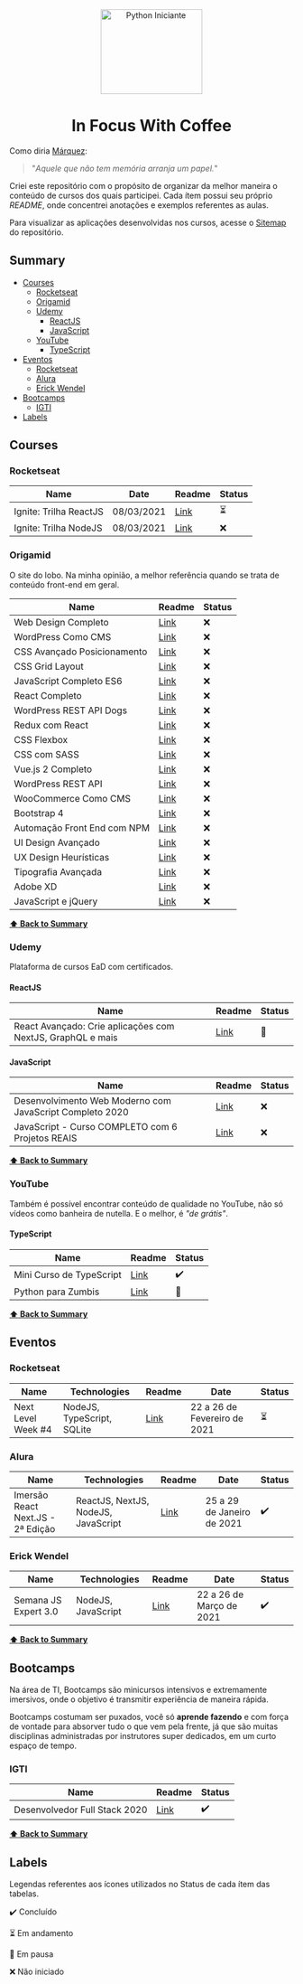 <div align="center">
  
<img src="https://user-images.githubusercontent.com/9125404/87865827-1d0a4380-c950-11ea-8d66-aafbad81fbe3.png" width=180px height=150px alt="Python Iniciante" />

# In Focus With Coffee <!-- omit in toc -->

</div>

Como diria [Márquez](https://pt.wikipedia.org/wiki/Gabriel_Garc%C3%ADa_M%C3%A1rquez):

> "*Aquele que não tem memória arranja um papel.*"

Criei este repositório com o propósito de organizar da melhor maneira o conteúdo de cursos dos quais participei. Cada ítem possui seu próprio *README*, onde concentrei anotações e exemplos referentes as aulas.

Para visualizar as aplicações desenvolvidas nos cursos, acesse o [Sitemap](https://cjambrosi.github.io/in-focus-with-coffee) do repositório.

## Summary <!-- omit in toc -->

- [Courses](#courses)
  - [Rocketseat](#rocketseat)
  - [Origamid](#origamid)
  - [Udemy](#udemy)
    - [ReactJS](#reactjs)
    - [JavaScript](#javascript)
  - [YouTube](#youtube)
    - [TypeScript](#typescript)
- [Eventos](#eventos)
  - [Rocketseat](#rocketseat-1)
  - [Alura](#alura)
  - [Erick Wendel](#erick-wendel)
- [Bootcamps](#bootcamps)
  - [IGTI](#igti)
- [Labels](#labels)

## Courses

### Rocketseat

Name | Date | Readme | Status
|---|---|---|---|
| Ignite: Trilha ReactJS | 08/03/2021 | [Link](courses/reactjs/rocketseat/ignite-trilha-reactjs/README.md) | :hourglass_flowing_sand:
| Ignite: Trilha NodeJS | 08/03/2021 | [Link](courses/nodejs/rocketseat/ignite-trilha-nodejs/README.md) | :x:

### Origamid

O site do lobo. Na minha opinião, a melhor referência quando se trata de conteúdo front-end em geral.

Name | Readme | Status
|---|---|---|
| Web Design Completo | [Link]() | :x:
| WordPress Como CMS | [Link]() | :x:
| CSS Avançado Posicionamento | [Link]() | :x:
| CSS Grid Layout | [Link]() | :x:
| JavaScript Completo ES6 | [Link]() | :x:
| React Completo | [Link]() | :x:
| WordPress REST API Dogs | [Link]() | :x:
| Redux com React | [Link]() | :x:
| CSS Flexbox | [Link]() | :x:
| CSS com SASS | [Link]() | :x:
| Vue.js 2 Completo | [Link]() | :x:
| WordPress REST API | [Link]() | :x:
| WooCommerce Como CMS | [Link]() | :x:
| Bootstrap 4 | [Link]() | :x:
| Automação Front End com NPM | [Link]() | :x:
| UI Design Avançado | [Link]() | :x:
| UX Design Heurísticas | [Link]() | :x:
| Tipografia Avançada | [Link]() | :x:
| Adobe XD | [Link]() | :x:
| JavaScript e jQuery | [Link]() | :x:

**[:arrow_up: Back to Summary](#summary-)**

### Udemy

Plataforma de cursos EaD com certificados.

#### ReactJS

Name | Readme | Status
|---|---|---|
| React Avançado: Crie aplicações com NextJS, GraphQL e mais | [Link](courses/reactjs/react-avancado-wj/README.md) | :construction:

#### JavaScript

Name | Readme | Status
|---|---|---|
| Desenvolvimento Web Moderno com JavaScript Completo 2020 | [Link](courses/javascript/web-moderno-js/README.md) | :x: |
| JavaScript - Curso COMPLETO com 6 Projetos REAIS | [Link](courses/javascript/javascript-curso-completo/README.md) | :x:

**[:arrow_up: Back to Summary](#summary-)**

### YouTube

Também é possível encontrar conteúdo de qualidade no YouTube, não só vídeos como banheira de nutella. E o melhor, é *"de grátis"*.

#### TypeScript

Name | Readme | Status
|---|---|---|
| Mini Curso de TypeScript | [Link](courses/typescript/mini-curso-de-typescript/README.md) | :heavy_check_mark:
| Python para Zumbis | [Link](courses/python/python-for-zombies/README.md) | :construction:

**[:arrow_up: Back to Summary](#summary-)**

## Eventos

### Rocketseat

Name | Technologies | Readme | Date | Status
|---|---|---|---|---|
| Next Level Week #4 | NodeJS, TypeScript, SQLite | [Link](events/rocketseat/nlw-4/README.md) | 22 a 26 de Fevereiro de 2021 | :hourglass_flowing_sand:

### Alura

Name | Technologies | Readme | Date | Status
|---|---|---|---|---|
| Imersão React Next.JS - 2ª Edição | ReactJS, NextJS, NodeJS, JavaScript | [Link](events/alura/imersao-react-next-js-v2/README.md) | 25 a 29 de Janeiro de 2021 | :heavy_check_mark:

### Erick Wendel

Name | Technologies | Readme | Date | Status
|---|---|---|---|---|
| Semana JS Expert 3.0 | NodeJS, JavaScript | [Link](events/erickwendel/semana-js-expert-3/README.md) | 22 a 26 de Março de 2021 | :heavy_check_mark:

**[:arrow_up: Back to Summary](#summary-)**

## Bootcamps

Na área de TI, Bootcamps são minicursos intensivos e extremamente imersivos, onde o objetivo é transmitir experiência de maneira rápida.

Bootcamps costumam ser puxados, você só **aprende fazendo** e com força de vontade para absorver tudo o que vem pela frente, já que são muitas disciplinas administradas por instrutores super dedicados, em um curto espaço de tempo.

### IGTI

Name | Readme | Status
|---|---|---|
| Desenvolvedor Full Stack 2020 | [Link](bootcamps/igti/desenvolvedor-full-stack) | :heavy_check_mark:

**[:arrow_up: Back to Summary](#summary-)**

## Labels

Legendas referentes aos ícones utilizados no Status de cada ítem das tabelas.

:heavy_check_mark: Concluído

:hourglass_flowing_sand: Em andamento

:construction: Em pausa

:x: Não iniciado
